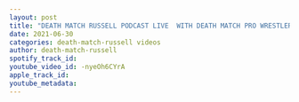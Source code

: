 ```yaml
---
layout: post
title: "DEATH MATCH RUSSELL PODCAST LIVE  WITH DEATH MATCH PRO WRESTLER CHUCK STEIN"
date: 2021-06-30
categories: death-match-russell videos
author: death-match-russell
spotify_track_id: 
youtube_video_id: -nyeOh6CYrA
apple_track_id: 
youtube_metadata: 
---
```

